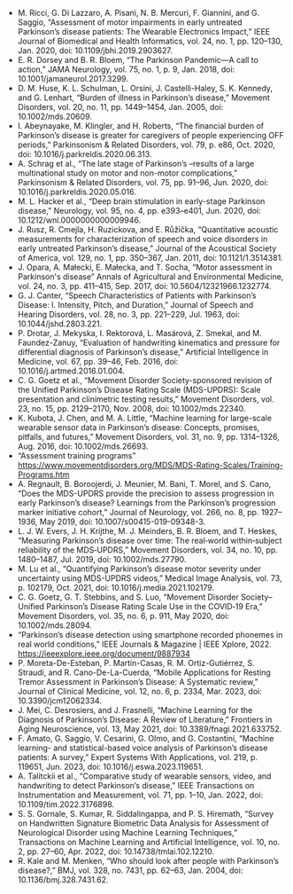 * M. Ricci, G. Di Lazzaro, A. Pisani, N. B. Mercuri, F. Giannini, and G. Saggio, “Assessment of motor impairments in early untreated Parkinson’s disease patients: The Wearable Electronics Impact,” IEEE Journal of Biomedical and Health Informatics, vol. 24, no. 1, pp. 120–130, Jan. 2020, doi: 10.1109/jbhi.2019.2903627.
* E. R. Dorsey and B. R. Bloem, “The Parkinson Pandemic—A call to action,” JAMA Neurology, vol. 75, no. 1, p. 9, Jan. 2018, doi: 10.1001/jamaneurol.2017.3299.
* D. M. Huse, K. L. Schulman, L. Orsini, J. Castelli-Haley, S. K. Kennedy, and G. Lenhart, “Burden of illness in Parkinson’s disease,” Movement Disorders, vol. 20, no. 11, pp. 1449–1454, Jan. 2005, doi: 10.1002/mds.20609.
* I. Abeynayake, M. Klingler, and H. Roberts, “The financial burden of Parkinson’s disease is greater for caregivers of people experiencing OFF periods,” Parkinsonism & Related Disorders, vol. 79, p. e86, Oct. 2020, doi: 10.1016/j.parkreldis.2020.06.313.
* A. Schrag et al., “The late stage of Parkinson’s –results of a large multinational study on motor and non-motor complications,” Parkinsonism & Related Disorders, vol. 75, pp. 91–96, Jun. 2020, doi: 10.1016/j.parkreldis.2020.05.016.
* M. L. Hacker et al., “Deep brain stimulation in early-stage Parkinson disease,” Neurology, vol. 95, no. 4, pp. e393–e401, Jun. 2020, doi: 10.1212/wnl.0000000000009946.
* J. Rusz, R. Cmejla, H. Ruzickova, and E. Růžička, “Quantitative acoustic measurements for characterization of speech and voice disorders in early untreated Parkinson’s disease,” Journal of the Acoustical Society of America, vol. 129, no. 1, pp. 350–367, Jan. 2011, doi: 10.1121/1.3514381.
* J. Opara, A. Małecki, E. Małecka, and T. Socha, “Motor assessment in Parkinson's disease” Annals of Agricultural and Environmental Medicine, vol. 24, no. 3, pp. 411–415, Sep. 2017, doi: 10.5604/12321966.1232774.
* G. J. Canter, “Speech Characteristics of Patients with Parkinson’s Disease: I. Intensity, Pitch, and Duration,” Journal of Speech and Hearing Disorders, vol. 28, no. 3, pp. 221–229, Jul. 1963, doi: 10.1044/jshd.2803.221.
* P. Drotar, J. Mekyska, I. Rektorová, L. Masárová, Z. Smekal, and M. Faundez-Zanuy, “Evaluation of handwriting kinematics and pressure for differential diagnosis of Parkinson’s disease,” Artificial Intelligence in Medicine, vol. 67, pp. 39–46, Feb. 2016, doi: 10.1016/j.artmed.2016.01.004.
* C. G. Goetz et al., “Movement Disorder Society-sponsored revision of the Unified Parkinson’s Disease Rating Scale (MDS-UPDRS): Scale presentation and clinimetric testing results,” Movement Disorders, vol. 23, no. 15, pp. 2129–2170, Nov. 2008, doi: 10.1002/mds.22340.
* K. Kubota, J. Chen, and M. A. Little, “Machine learning for large-scale wearable sensor data in Parkinson’s disease: Concepts, promises, pitfalls, and futures,” Movement Disorders, vol. 31, no. 9, pp. 1314–1326, Aug. 2016, doi: 10.1002/mds.26693.
* “Assessment training programs” https://www.movementdisorders.org/MDS/MDS-Rating-Scales/Training-Programs.htm
* A. Regnault, B. Boroojerdi, J. Meunier, M. Bani, T. Morel, and S. Cano, “Does the MDS-UPDRS provide the precision to assess progression in early Parkinson’s disease? Learnings from the Parkinson’s progression marker initiative cohort,” Journal of Neurology, vol. 266, no. 8, pp. 1927–1936, May 2019, doi: 10.1007/s00415-019-09348-3.
* L. J. W. Evers, J. H. Krijthe, M. J. Meinders, B. R. Bloem, and T. Heskes, “Measuring Parkinson’s disease over time: The real‐world within‐subject reliability of the MDS‐UPDRS,” Movement Disorders, vol. 34, no. 10, pp. 1480–1487, Jul. 2019, doi: 10.1002/mds.27790.
* M. Lu et al., “Quantifying Parkinson’s disease motor severity under uncertainty using MDS-UPDRS videos,” Medical Image Analysis, vol. 73, p. 102179, Oct. 2021, doi: 10.1016/j.media.2021.102179.
* C. G. Goetz, G. T. Stebbins, and S. Luo, “Movement Disorder Society–Unified Parkinson’s Disease Rating Scale Use in the COVID‐19 Era,” Movement Disorders, vol. 35, no. 6, p. 911, May 2020, doi: 10.1002/mds.28094.
* “Parkinson’s disease detection using smartphone recorded phonemes in real world conditions,” IEEE Journals & Magazine | IEEE Xplore, 2022. https://ieeexplore.ieee.org/document/9887934
* P. Moreta-De-Esteban, P. Martín-Casas, R. M. Ortiz-Gutiérrez, S. Straudi, and R. Cano-De-La-Cuerda, “Mobile Applications for Resting Tremor Assessment in Parkinson’s Disease: A Systematic review,” Journal of Clinical Medicine, vol. 12, no. 6, p. 2334, Mar. 2023, doi: 10.3390/jcm12062334.
* J. Mei, C. Desrosiers, and J. Frasnelli, “Machine Learning for the Diagnosis of Parkinson’s Disease: A Review of Literature,” Frontiers in Aging Neuroscience, vol. 13, May 2021, doi: 10.3389/fnagi.2021.633752.
* F. Amato, G. Saggio, V. Cesarini, G. Olmo, and G. Costantini, “Machine learning- and statistical-based voice analysis of Parkinson’s disease patients: A survey,” Expert Systems With Applications, vol. 219, p. 119651, Jun. 2023, doi: 10.1016/j.eswa.2023.119651.
* A. Talitckii et al., “Comparative study of wearable sensors, video, and handwriting to detect Parkinson’s disease,” IEEE Transactions on Instrumentation and Measurement, vol. 71, pp. 1–10, Jan. 2022, doi: 10.1109/tim.2022.3176898.
* S. S. Gornale, S. Kumar, R. Siddalingappa, and P. S. Hiremath, “Survey on Handwritten Signature Biometric Data Analysis for Assessment of Neurological Disorder using Machine Learning Techniques,” Transactions on Machine Learning and Artificial Intelligence, vol. 10, no. 2, pp. 27–60, Apr. 2022, doi: 10.14738/tmlai.102.12210.
* R. Kale and M. Menken, “Who should look after people with Parkinson’s disease?,” BMJ, vol. 328, no. 7431, pp. 62–63, Jan. 2004, doi: 10.1136/bmj.328.7431.62.

